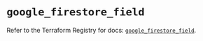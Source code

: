 # `google_firestore_field`

Refer to the Terraform Registry for docs: [`google_firestore_field`](https://registry.terraform.io/providers/hashicorp/google-beta/5.15.0/docs/resources/google_firestore_field).
